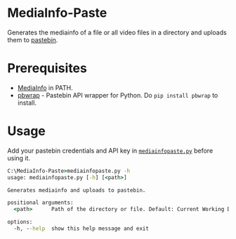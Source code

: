 # MediaInfo-Paste
Generates the mediainfo of a file or all video files in a directory and uploads them to [pastebin](https://pastebin.com/).

# Prerequisites
- [MediaInfo](https://mediaarea.net/en/MediaInfo/Download/Windows) in PATH.
- [pbwrap](https://github.com/Mikts/pbwrap) - Pastebin API wrapper for Python. Do `pip install pbwrap` to install.

# Usage
Add your pastebin credentials and API key in [`mediainfopaste.py`](https://github.com/Ravencentric/MediaInfo-Paste/blob/9a0a5fa782d2849da08969a6324cc6f625ef3495/mediainfopaste.py#L1-L3) before using it.

```cmd
C:\MediaInfo-Paste>mediainfopaste.py -h
usage: mediainfopaste.py [-h] [<path>]

Generates mediainfo and uploads to pastebin.

positional arguments:
  <path>      Path of the directory or file. Default: Current Working Directory.

options:
  -h, --help  show this help message and exit
```
